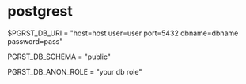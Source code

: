 # postgrest

$PGRST_DB_URI = "host=host user=user port=5432 dbname=dbname password=pass"

PGRST_DB_SCHEMA = "public"

PGRST_DB_ANON_ROLE = "your db role"

